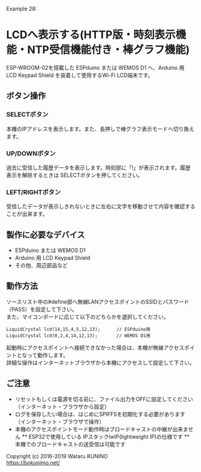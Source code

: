 Example 28: 
# LCDへ表示する(HTTP版・時刻表示機能・NTP受信機能付き・棒グラフ機能)

ESP-WROOM-02を搭載した ESPduino または WEMOS D1 へ、Arduino 用 LCD Keypad Shield を装着して使用するWi-Fi LCD端末です。  

## ボタン操作

### SELECTボタン

本機のIPアドレスを表示します。また、長押しで棒グラフ表示モードへ切り換えます。

### UP/DOWNボタン

過去に受信した履歴データを表示します。時刻部に「!」が表示されます。履歴表示を解除するときは SELECTボタンを押してください。

### LEFT/RIGHTボタン

受信したデータが表示しきれないときに左右に文字を移動させて内容を確認することが出来ます。

## 製作に必要なデバイス

* ESPduino または WEMOS D1
* Arduino 用 LCD Keypad Shield
* その他、周辺部品など

## 動作方法

ソースリスト中の#define部へ無線LANアクセスポイントのSSIDとパスワード（PASS）を設定して下さい。  
また、マイコンボードに応じて以下のどちらかを選択してください。

    LiquidCrystal lcd(14,15,4,5,12,13);      // ESPduino用
    LiquidCrystal lcd(0,2,4,14,12,13);       // WEMOS D1用

起動時にアクセスポイントへ接続できなかった場合は、本機が無線アクセスポイントとなって動作します。  
詳細な操作はインターネットブラウザから本機にアクセスして設定して下さい。

## ご注意

* リセットもしくは電源を切る前に、ファイル出力をOFFに設定してください（インターネット・ブラウザから設定）
* ログを保存したい場合は、はじめにSPIFFSを初期化する必要があります（インターネット・ブラウザで操作）
* 本機のアクセスポイントモード動作時はブロードキャストの中継が出来ません
** ESP32で使用している IPスタックlwIP(lightweight IP)の仕様です
** 本機でのブロードキャストの送受信は可能です

Copyright (c) 2016-2019 Wataru KUNINO  
<https://bokunimo.net/>
